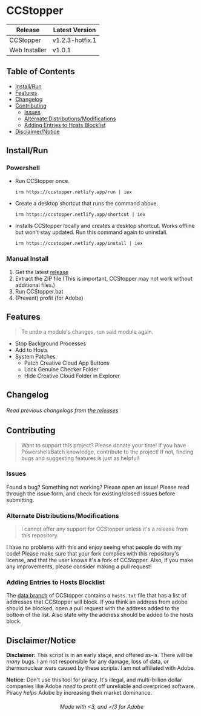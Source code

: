 # CCStopper <!-- omit in toc -->
| Release | Latest Version |
| -------- | -------- |
| CCStopper | v1.2.3-hotfix.1 |
| Web Installer | v1.0.1 |

## Table of Contents <!-- omit in toc -->

- [Install/Run](#installrun)
- [Features](#features)
- [Changelog](#changelog)
- [Contributing](#contributing)
  - [Issues](#issues)
  - [Alternate Distributions/Modifications](#alternate-distributionsmodifications)
  - [Adding Entries to Hosts Blocklist](#adding-entries-to-hosts-blocklist)
- [Disclaimer/Notice](#disclaimernotice)

## Install/Run

### Powershell <!-- omit in toc -->

- Run CCStopper once.
  ```
  irm https://ccstopper.netlify.app/run | iex
  ```

- Create a desktop shortcut that runs the command above. 
  ```
  irm https://ccstopper.netlify.app/shortcut | iex
  ```

- Installs CCStopper locally and creates a desktop shortcut. Works offline but won't stay updated. Run this command again to uninstall. 
  ```
  irm https://ccstopper.netlify.app/install | iex
  ```

### Manual Install <!-- omit in toc -->

1. Get the latest [release](https://github.com/eaaasun/CCStopper/releases/latest)
2. Extract the ZIP file (This is important, CCStopper may not work without additional files.)
3. Run CCStopper.bat
4. (Prevent) profit (for Adobe)

## Features

> To undo a module's changes, run said module again.

- Stop Background Processes
- Add to Hosts
- System Patches
  - Patch Creative Cloud App Buttons
  - Lock Genuine Checker Folder
  - Hide Creative Cloud Folder in Explorer

## Changelog
<!-- START CHANGELOG -->
<!-- END CHANGELOG -->

###### Read previous changelogs from [the releases](https://github.com/eaaasun/CCStopper/releases) <!-- omit in toc -->


## Contributing

> Want to support this project? Please donate your time! If you have Powershell/Batch knowledge, contribute to the project! If not, finding bugs and suggesting features is just as helpful!

### Issues

Found a bug? Something not working? Please open an issue! Please read through the issue form, and check for existing/closed issues before submitting.

### Alternate Distributions/Modifications

> I cannot offer any support for CCStopper unless it's a release from this repository.

I have no problems with this and enjoy seeing what people do with my code! Please make sure that your fork complies with this repository's license, and that the user knows it's a fork of CCStopper. Also, if you make any improvements, please consider making a pull request!

### Adding Entries to Hosts Blocklist

The [data branch](https://github.com/eaaasun/CCStopper/tree/data) of CCStopper contains a `hosts.txt` file that has a list of addresses that CCStopper will block. If you think an address from adobe should be blocked, open a pull request with the address added to the bottom of the list. Also state why the address should be added to the hosts block.

## Disclaimer/Notice

**Disclaimer:** This script is in an early stage, and offered as-is. There will be _many_ bugs. I am not responsible for any damage, loss of data, or thermonuclear wars caused by these scripts. I am not affiliated with Adobe.

**Notice:** Don't use this tool for piracy. It's illegal, and multi-billion dollar companies like Adobe _need_ to profit off unreliable and overpriced software. Piracy _helps_ Adobe by increasing their market dominance.

<h6 align="center">Made with &lt;3, and &lt;/3 for Adobe</h6>
